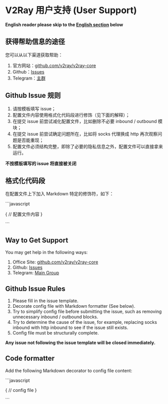 # V2Ray 用户支持 (User Support)

**English reader please skip to the [English section](#way-to-get-support) below**

## 获得帮助信息的途径

您可以从以下渠道获取帮助：

1. 官方网站：[github.com/v2ray/v2ray-core](https://www.github.com/v2ray/v2ray-core)
1. Github：[Issues](https://github.com/v2ray/v2ray-core/issues)
1. Telegram：[主群](https://t.me/projectv2ray)

## Github Issue 规则

1. 请按模板填写 issue；
1. 配置文件内容使用格式化代码段进行修饰（见下面的解释）；
1. 在提交 issue 前尝试减化配置文件，比如删除不必要 inbound / outbound 模块；
1. 在提交 issue 前尝试确定问题所在，比如将 socks 代理换成 http 再次观察问题是否能重现；
1. 配置文件必须结构完整，即除了必要的隐私信息之外，配置文件可以直接拿来运行。

**不按模板填写的 issue 将直接被关闭**

## 格式化代码段

在配置文件上下加入 Markdown 特定的修饰符，如下：

\`\`\`javascript

{
  // 配置文件内容
}

\`\`\`

## Way to Get Support

You may get help in the following ways:

1. Office Site: [github.com/v2ray/v2ray-core](https://www.github.com/v2ray/v2ray-core)
1. Github: [Issues](https://github.com/v2ray/v2ray-core/issues)
1. Telegram: [Main Group](https://t.me/projectv2ray)

## Github Issue Rules

1. Please fill in the issue template.
1. Decorate config file with Markdown formatter (See below).
1. Try to simplify config file before submitting the issue, such as removing unnecessary inbound / outbound blocks.
1. Try to determine the cause of the issue, for example, replacing socks inbound with http inbound to see if the issue still exists.
1. Config file must be structurally complete.

**Any issue not following the issue template will be closed immediately.**

## Code formatter

Add the following Markdown decorator to config file content:

\`\`\`javascript

{
  // config file
}

\`\`\`

